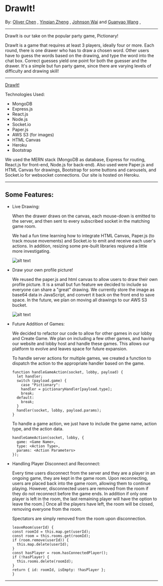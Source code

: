 # DrawIt!

By: [Oliver Chen](https://github.com/oliverzzzzaaa) , 
[Yinqian Zheng](https://github.com/yinqianzheng) ,
[Johnson Wai](https://github.com/KCSJW) and 
[Guanyao Wang](https://github.com/guw005) ,


-------------------

DrawIt is our take on the popular party game, Pictionary!

DrawIt is a game that requires at least 3 players, ideally four or more. Each round, there is one drawer who has to draw a chosen word. Other users have to guess the words based on the drawing, and type the word into the chat box. Correct guesses yield one point for both the guesser and the drawer. It's a simple but fun party game, since there are varying levels of difficulty and drawing skill!

-------------------

[DrawIt!](https://pictionary4.herokuapp.com/)


Technologies Used:
  + MongoDB
  + Express.js
  + React.js
  + Node.js
  + Socket.io
  + Paper.js
  + AWS S3 (for images)
  + HTML Canvas
  + Heroku
  + Bootstrap 
  
  We used the MERN stack (MongoDB as database, Express for routing, React.js for front-end, Node.js for back-end). 
  Also used were Paper.js and HTML Canvas for drawings, Bootstrap for some buttons and carousels, 
  and Socket.io for websocket connections.
  Our site is hosted on Heroku.
  
-------------------

## **Some Features:**

  + Live Drawing: 
      
      When the drawer draws on the canvas, each mouse-down is emitted to the server, and then sent to every subscribed
      socket in the matching game room. 
      
      We had a fun time learning how to integrate HTML Canvas, Paper.js (to track mouse movements) and Socket.io
      to emit and receive each user's actions. In addition, resizing some pre-built libraries reqiured a little more
      investigating. 
      
      ![alt text](https://active-storage-rotten-egg-dev.s3-us-west-1.amazonaws.com/drawing.gif "Gameplay")
      
  + Draw your own profile picture!

      We reused the paper.js and html canvas to allow users to draw their own profile picture. It is a small but fun
      feature we decided to include so everyone can share a "great" drawing. We currently store the image as base64 data
      in JavaScript, and convert it back on the front end to save space. In the future, we plan on moving all drawings
      to our AWS S3 bucket.
      
      ![alt text](https://active-storage-rotten-egg-dev.s3-us-west-1.amazonaws.com/profile.gif "Draw Your Own Profile Picture")

  + Future Addition of Games:
    
      We decided to refactor our code to allow for other games in our lobby and Create Game. We plan on including
      a few other games, and having our website and lobby host and handle these games. This allows our platform to 
      evolve and leaves space for future expansion.
      
      To handle server actions for multiple games, we created a function to dispatch the action to the appropriate handler
      based on the game.
      
      ```
      function handleGameAction(socket, lobby, payload) {
        let handler;
        switch (payload.game) {
          case "Pictionary":
          handler = pictionaryHandler[payload.type];
          break;
        default:
          break;  
        }
        handler(socket, lobby, payload.params);
      }
      ```
      
      To handle a game action, we just have to include the game name, action type, and the action data.
      
      ```
      handleGameAction(socket, lobby, {
        game: <Game Name>,
        type: <Action Type>,
        params: <Action Parameters>
      });
      ```
      
  + Handling Player Disconnect and Reconnect:
  
      Every time users disconnect from the server and they are a player in an ongoing game, they are kept 
      in the game room. Upon reconnecting, users are placed back into the game room, allowing them to continue playing.
      However, disconnected users are removed from the room if they do not reconnect before the game ends. 
      In addition if only one player is left in the room, the last remaining player will have the option to leave the room.|
      Once all the players have left, the room will be closed, removing everyone from the room.

      Spectators are simply removed from the room upon disconnection.
      
      ```
      leaveRoom(userId) {
      const roomId = this.map.get(userId);
      const room = this.rooms.get(roomId);
      if (room.remove(userId)) {
        this.map.delete(userId);
      }
      const hasPlayer = room.hasConnectedPlayer();
      if (!hasPlayer) {
        this.rooms.delete(roomId);
      }
      return { id: roomId, isEmpty: !hasPlayer };
      }

      ```
      
      
      
-------------------

